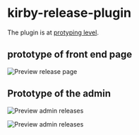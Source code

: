 # kirby-release-plugin
The plugin is at [protyping level](https://www.figma.com/file/XJD23d5TJARaMmNxUoYA2h/kirby-maintenance-plugins?type=design&node-id=1501%3A23446&mode=design&t=9Tc8z9nBL0mBmdV0-1). 

## prototype of front end page
![Preview release page](https://github.com/batgithub/kirby-release-plugin/blob/main/preview/releases-page.jpg?raw=true)


## Prototype of the admin
![Preview admin releases](https://github.com/batgithub/kirby-release-plugin/blob/main/preview/releases-admin.jpg?raw=true)

![Preview admin releases](https://github.com/batgithub/kirby-release-plugin/blob/main/preview/release-post.jpg?raw=true)
